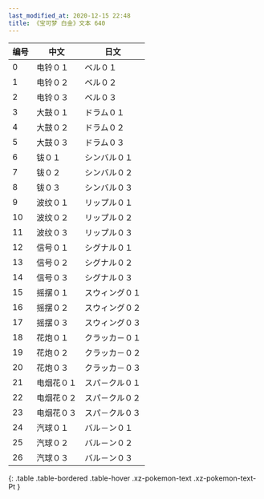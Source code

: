 ```yaml
---
last_modified_at: 2020-12-15 22:48
title: 《宝可梦 白金》文本 640
---
```

| 编号 | 中文 | 日文 |
| ---- | ---- | ---- |
| 0 | 电铃０１ | ベル０１ |
| 1 | 电铃０２ | ベル０２ |
| 2 | 电铃０３ | ベル０３ |
| 3 | 大鼓０１ | ドラム０１ |
| 4 | 大鼓０２ | ドラム０２ |
| 5 | 大鼓０３ | ドラム０３ |
| 6 | 钹０１ | シンバル０１ |
| 7 | 钹０２ | シンバル０２ |
| 8 | 钹０３ | シンバル０３ |
| 9 | 波纹０１ | リップル０１ |
| 10 | 波纹０２ | リップル０２ |
| 11 | 波纹０３ | リップル０３ |
| 12 | 信号０１ | シグナル０１ |
| 13 | 信号０２ | シグナル０２ |
| 14 | 信号０３ | シグナル０３ |
| 15 | 摇摆０１ | スウィング０１ |
| 16 | 摇摆０２ | スウィング０２ |
| 17 | 摇摆０３ | スウィング０３ |
| 18 | 花炮０１ | クラッカ－０１ |
| 19 | 花炮０２ | クラッカ－０２ |
| 20 | 花炮０３ | クラッカ－０３ |
| 21 | 电烟花０１ | スパ－クル０１ |
| 22 | 电烟花０２ | スパ－クル０２ |
| 23 | 电烟花０３ | スパ－クル０３ |
| 24 | 汽球０１ | バル－ン０１ |
| 25 | 汽球０２ | バル－ン０２ |
| 26 | 汽球０３ | バル－ン０３ |
{: .table .table-bordered .table-hover .xz-pokemon-text .xz-pokemon-text-Pt }